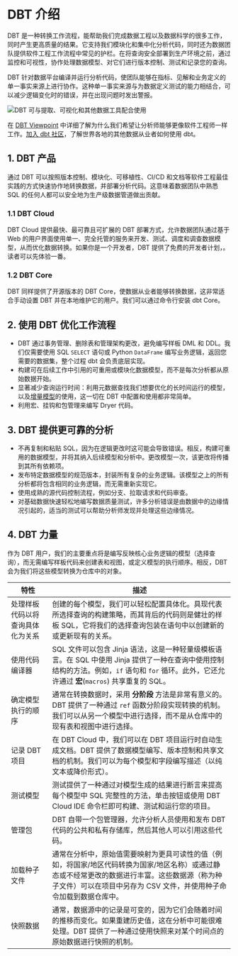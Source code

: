 # DBT 介绍

DBT 是一种转换工作流程，能帮助我们完成数据工程以及数据科学的很多工作，同时产生更高质量的结果。它支持我们模块化和集中化分析代码，同时还为数据团队提供软件工程工作流程中常见的护栏。在将查询安全部署到生产环境之前，通过监控和可视性，协作处理数据模型、对它们进行版本控制、测试和记录您的查询。

DBT 针对数据平台编译并运行分析代码，使团队能够在指标、见解和业务定义的单一事实来源上进行协作。这种单一事实来源与为数据定义测试的能力相结合，可以减少逻辑变化时的错误，并在出现问题时发出警报。

![DBT 可与提取、可视化和其他数据工具配合使用](images/20241226-01.png)


在 [DBT Viewpoint](https://docs.getdbt.com/community/resources/viewpoint) 中详细了解为什么我们希望让分析师能够更像软件工程师一样工作。[加入 dbt 社区](https://www.getdbt.com/community/join-the-community)，了解世界各地的其他数据从业者如何使用 dbt。

## 1. DBT 产品

通过 DBT 可以按照版本控制、模块化、可移植性、CI/CD 和文档等软件工程最佳实践的方式快速协作地转换数据，并部署分析代码。这意味着数据团队中熟悉 SQL 的任何人都可以安全地为生产级数据管道做出贡献。

### 1.1 DBT Cloud

DBT Cloud 提供最快、最可靠且可扩展的 DBT 部署方式，允许数据团队通过基于 Web 的用户界面使用单一、完全托管的服务来开发、测试、调度和调查数据模型，从而优化数据转换。如果你是一个开发者，DBT 提供了免费的开发者计划，。读者可以先体验一番。

### 1.2 DBT Core

DBT 同样提供了开源版本的 DBT Core，使数据从业者能够转换数据，这非常适合手动设置 DBT 并在本地维护它的用户。我们可以通过命令行安装 dbt Core。

## 2. 使用 DBT 优化工作流程

- DBT 通过事务管理、删除表和管理架构更改，避免编写样板 DML 和 DDL。我们仅需要使用 SQL `SELECT` 语句或 Python `DataFrame` 编写业务逻辑，返回您需要的数据集，整个过程 dbt 会负责底层实现。
- 构建可在后续工作中引用的可重用或模块化数据模型，而不是每次分析都从原始数据开始。
- 显著减少查询运行时间：利用元数据查找我们想要优化的长时间运行的模型，以及[增量模型](https://docs.getdbt.com/docs/build/incremental-models)的使用，这一切在 DBT 中配置和使用都非常简单。
- 利用宏、挂钩和包管理来编写 Dryer 代码。

## 3. DBT 提供更可靠的分析

- 不再复制和粘贴 SQL，因为在逻辑更改时这可能会导致错误。相反，构建可重用的数据模型，并将其纳入后续模型和分析中。更改模型一次，该更改将传播到其所有依赖项。
- 发布特定数据模型的规范版本，封装所有复杂的业务逻辑。该模型之上的所有分析都将包含相同的业务逻辑，而无需重新实现它。
- 使用成熟的源代码控制流程，例如分支、拉取请求和代码审查。
- 对基础数据快速轻松地编写数据质量测试，许多分析错误是由数据中的边缘情况引起的，适当的测试可以帮助分析师发现并处理这些边缘情况。

## 4. DBT 力量

作为 DBT 用户，我们的主要重点将是编写反映核心业务逻辑的模型（选择查询），而无需编写样板代码来创建表和视图，或定义模型的执行顺序。相反，DBT 会为我们将这些模型转换为仓库中的对象。

| 特性 | 描述 |
| --- | --- |
| 处理样板代码以将查询具体化为关系 | 创建的每个模型，我们可以轻松配置具体化。具现代表所选择查询的构建策略，而其背后的代码则是健壮的样板 SQL，它将我们的选择查询包装在语句中以创建新的或更新现有的关系。|
| 使用代码编译器 | SQL 文件可以包含 Jinja 语法，这是一种轻量级模板语言。在 SQL 中使用 Jinja 提供了一种在查询中使用控制结构的方法。例如，`if` 语句和 `for` 循环。此外，它还允许通过 **宏**(`macros`) 共享重复的 SQL。|
| 确定模型执行的顺序 | 通常在转换数据时，采用 **分阶段** 方法是非常有意义的。DBT 提供了一种通过 `ref` 函数分阶段实现转换的机制。我们可以从另一个模型中进行选择，而不是从仓库中的现有表和视图中进行选择。 |
| 记录 DBT 项目 | 在 DBT Cloud 中，我们可以在 DBT 项目运行时自动生成文档。DBT 提供了数据模型编写、版本控制和共享文档的机制。我们可以为每个模型和字段编写描述（以纯文本或降价形式）。|
| 测试模型 | 测试提供了一种通过对模型生成的结果进行断言来提高每个模型中 SQL 完整性的方法，单击按钮或使用 DBT Cloud IDE 命令栏即可构建、测试和运行您的项目。 |
| 管理包 | DBT 自带一个包管理器，允许分析人员使用和发布 DBT 代码的公共和私有存储库，然后其他人可以引用这些代码。|
| 加载种子文件 | 通常在分析中，原始值需要映射为更具可读性的值（例如，将国家/地区代码转换为国家/地区名称）或通过静态或不经常更改的数据进行丰富。这些数据源（称为种子文件）可以在项目中另存为 CSV 文件，并使用种子命令加载到数据仓库中。|
| 快照数据 | 通常，数据源中的记录是可变的，因为它们会随着时间的推移而变化。如果重建历史值，这在分析中可能很难处理。DBT 提供了一种通过使用快照来对某个时间点的原始数据进行快照的机制。|
